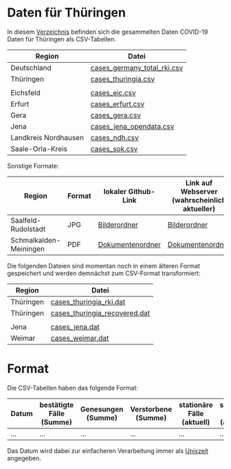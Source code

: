 # Daten für Thüringen

In diesem [Verzeichnis](/data/) befinden sich die gesammelten Daten COVID-19 Daten für Thüringen als CSV-Tabellen.

| Region               | Datei                                                          |
|----------------------|----------------------------------------------------------------|
| Deutschland          | [cases_germany_total_rki.csv](cases_germany_total_rki.csv)     |
| Thüringen            | [cases_thuringia.csv](cases_thuringia.csv)                     |
|                      |                                                                |
| Eichsfeld            | [cases_eic.csv](cases_eic.csv)                                 |
| Erfurt               | [cases_erfurt.csv](cases_erfurt.csv)                           |
| Gera                 | [cases_gera.csv](cases_gera.csv)                               |
| Jena                 | [cases_jena_opendata.csv](cases_jena_opendata.csv)             |
| Landkreis Nordhausen | [cases_ndh.csv](cases_ndh.csv)                                 |
| Saale-Orla-Kreis     | [cases_sok.csv](cases_sok.csv)                                 |

Sonstige Formate:

| Region                 | Format | lokaler Github-Link                                            | Link auf Webserver (wahrscheinlich aktueller)                  |
|------------------------|--------|----------------------------------------------------------------|----------------------------------------------------------------|
| Saalfeld-Rudolstadt    | JPG    | [Bilderordner](cases_slf/)                                     | [Bilderordner](https://michael-böhme.de/corona/cases_slf/)     |
| Schmalkalden-Meiningen | PDF    | [Dokumentenordner](cases_sm/)                                  | [Dokumentenordner](https://michael-böhme.de/corona/cases_sm/)  |

Die folgenden Dateien sind momentan noch in einem älteren Format gespeichert und werden demnächst zum CSV-Format transformiert:

| Region               | Datei                                                          |
|----------------------|----------------------------------------------------------------|
| Thüringen            | [cases_thuringia_rki.dat](cases_thuringia_rki.dat)             |
| Thüringen            | [cases_thuringia_recovered.dat](cases_thuringia_recovered.dat) |
|                      |                                                                |
| Jena                 | [cases_jena.dat](cases_jena.dat)                               |
| Weimar               | [cases_weimar.dat](cases_weimar.dat)                           |


# Format

Die CSV-Tabellen haben das folgende Format:

| Datum | bestätigte Fälle (Summe) | Genesungen (Summe) | Verstorbene (Summe) | stationäre Fälle (aktuell) | schwere Fälle (aktuell) | Quelle |
|-------|--------------------------|--------------------|---------------------|----------------------------|-------------------------|--------|
| ...   | ...                      | ...                | ...                 | ...                        | ...                     | ...    |

Das Datum wird dabei zur einfacheren Verarbeitung immer als [Unixzeit](https://de.wikipedia.org/wiki/Unixzeit) angegeben.

